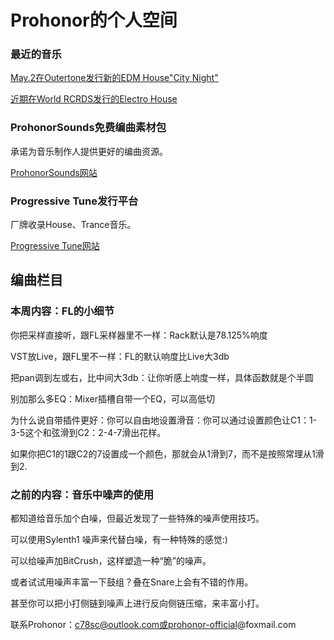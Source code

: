 # Prohonor的个人空间

### 最近的音乐

[May.2在Outertone发行新的EDM House"City Night"](https://music.163.com/#/song?id=1944477493)

[近期在World RCRDS发行的Electro House](https://music.163.com/#/song?id=1942321872)

### ProhonorSounds免费编曲素材包

承诺为音乐制作人提供更好的编曲资源。

[ProhonorSounds网站](https://progressive-tune.github.io/ProhonorSounds)

### Progressive Tune发行平台

厂牌收录House、Trance音乐。

[Progressive Tune网站](https://progressive-tune.github.io/ptr)

## 编曲栏目

### 本周内容：FL的小细节

你把采样直接听，跟FL采样器里不一样：Rack默认是78.125%响度

VST放Live，跟FL里不一样：FL的默认响度比Live大3db

把pan调到左或右，比中间大3db：让你听感上响度一样，具体函数就是个半圆

别加那么多EQ：Mixer插槽自带一个EQ，可以高低切

为什么说自带插件更好：你可以自由地设置滑音：你可以通过设置颜色让C1：1-3-5这个和弦滑到C2：2-4-7滑出花样。

如果你把C1的1跟C2的7设置成一个颜色，那就会从1滑到7，而不是按照常理从1滑到2.

### 之前的内容：音乐中噪声的使用

都知道给音乐加个白噪，但最近发现了一些特殊的噪声使用技巧。

可以使用Sylenth1 噪声来代替白噪，有一种特殊的感觉:)

可以给噪声加BitCrush，这样塑造一种“脆”的噪声。

或者试试用噪声丰富一下鼓组？叠在Snare上会有不错的作用。

甚至你可以把小打侧链到噪声上进行反向侧链压缩，来丰富小打。

联系Prohonor：c78sc@outlook.com或prohonor-official@foxmail.com
